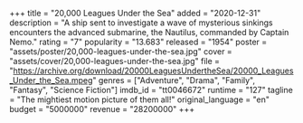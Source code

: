 +++
title = "20,000 Leagues Under the Sea"
added = "2020-12-31"
description = "A ship sent to investigate a wave of mysterious sinkings encounters the advanced submarine, the Nautilus, commanded by Captain Nemo."
rating = "7"
popularity = "13.683"
released = "1954"
poster = "assets/poster/20,000-leagues-under-the-sea.jpg"
cover = "assets/cover/20,000-leagues-under-the-sea.jpg"
file = "https://archive.org/download/20000LeaguesUndertheSea/20000_Leagues_Under_the_Sea.mpeg"
genres = ["Adventure", "Drama", "Family", "Fantasy", "Science Fiction"]
imdb_id = "tt0046672"
runtime = "127"
tagline = "The mightiest motion picture of them all!"
original_language = "en"
budget = "5000000"
revenue = "28200000"
+++
